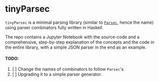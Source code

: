 # tinyParsec
`tinyParsec` is a minimal parsing library (similar to [`Parsec`](https://github.com/haskell/parsec), hence the name) using parser combinators fully written in Haskell.

The repo contains a Jupyter Notebook with the source-code and a comprehensive, step-by-step explanation of the concepts and the code in the entire library, with a simple JSON parser in the end as an example.

#### TODO:
1. [ ] Change the names of combinators to follow `Parsec`'s
2. [ ] Upgrading it to a simple parser generator. 
